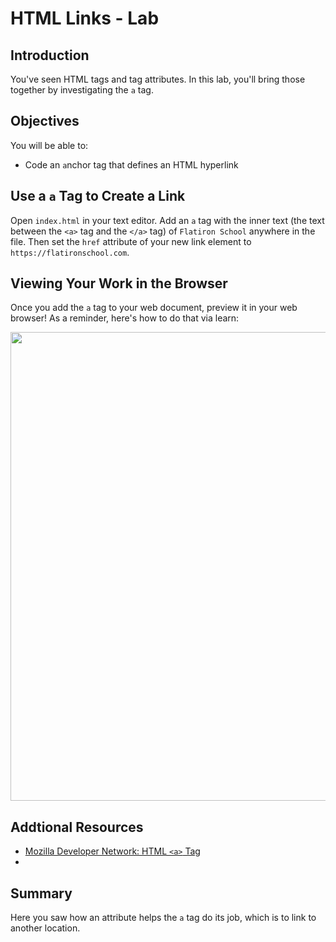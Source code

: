 
# HTML Links - Lab

## Introduction
You've seen HTML tags and tag attributes. In this lab, you'll bring those together by investigating the `a` tag. 

## Objectives
You will be able to:
* Code an `a`nchor tag that defines an HTML hyperlink

## Use a `a` Tag to Create a Link

Open `index.html` in your text editor. Add an `a` tag with the inner text (the
text between the `<a>` tag and the `</a>` tag) of
`Flatiron School` anywhere in the file. Then set the `href` attribute of your
new link element to `https://flatironschool.com`.

## Viewing Your Work in the Browser

Once you add the `a` tag to your web document, preview it in your web browser!
As a reminder, here's how to do that via learn:

<img src="images/httpserver.gif" width=750>

## Addtional Resources

* [Mozilla Developer Network: HTML `<a>` Tag](https://developer.mozilla.org/en-US/docs/Web/HTML/Element/a)
* [Learn IDE Help]: http://help.learn.co/the-learn-ide/common-ide-questions/viewing-html-pages-in-the-learn-ide


## Summary

Here you saw how an attribute helps the `a` tag do its job, which is to link to another location.

